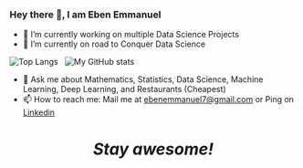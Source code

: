 ### Hey there 👋, I am Eben Emmanuel


- 🔭 I’m currently working on multiple Data Science Projects
- 🌱 I’m currently on road to Conquer Data Science


![Top Langs](https://github-readme-stats.vercel.app/api/top-langs/?username=Eben2020-hp&langs_count=4) &nbsp; ![My GitHub stats](https://github-readme-stats.vercel.app/api?username=Eben2020-hp&show_icons=true&theme=dracula)


- 💬 Ask me about Mathematics, Statistics, Data Science, Machine Learning, Deep Learning, and Restaurants (Cheapest)
- 📫 How to reach me: Mail me at ebenemmanuel7@gmail.com or Ping on <a href="https://www.linkedin.com/in/eben-emmanuel/">Linkedin</a>

<h1 align='center'><i>Stay awesome!</i></h1>

